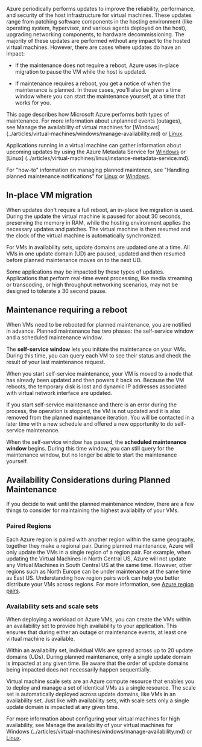 Azure periodically performs updates to improve the reliability, performance, and security of the host infrastructure for virtual machines. These updates range from patching software components in the hosting environment (like operating system, hypervisor, and various agents deployed on the host), upgrading networking components, to hardware decommissioning. The majority of these updates are performed without any impact to the hosted virtual machines. However, there are cases where updates do have an impact:

- If the maintenance does not require a reboot, Azure uses in-place migration to pause the VM while the host is updated.

- If maintenance requires a reboot, you get a notice of when the maintenance is planned. In these cases, you'll also be given a time window where you can start the maintenance yourself, at a time that works for you.

This page describes how Microsoft Azure performs both types of maintenance. For more information about unplanned events (outages), see Manage the availability of virtual machines for [Windows] (../articles/virtual-machines/windows/manage-availability.md) or [Linux](../articles/virtual-machines/linux/manage-availability.md).

Applications running in a virtual machine can gather information about upcoming updates by using the Azure Metadata Service for [Windows](../articles/virtual-machines/windows/instance-metadata-service.md) or [Linux] (../articles/virtual-machines/linux/instance-metadata-service.md).

For "how-to" information on managing planned maintence, see "Handling planned maintenance notifications" for [Linux](../articles/virtual-machines/linux/maintenance-notifications.md) or [Windows](../articles/virtual-machines/windows/maintenance-notifications.md).

## In-place VM migration

When updates don't require a full reboot, an in-place live migration is used. During the update the virtual machine is paused for about 30 seconds, preserving the memory in RAM, while the hosting environment applies the necessary updates and patches. The virtual machine is then resumed and the clock of the virtual machine is automatically synchronized.

For VMs in availability sets, update domains are updated one at a time. All VMs in one update domain (UD) are paused, updated and then resumed before planned maintenance moves on to the next UD.

Some applications may be impacted by these types of updates. Applications that perform real-time event processing, like media streaming or transcoding, or high throughput networking scenarios, may not be designed to tolerate a 30 second pause. <!-- sooooo, what should they do? --> 


## Maintenance requiring a reboot

When VMs need to be rebooted for planned maintenance, you are notified in advance. Planned maintenance has two phases: the self-service window and a scheduled maintenance window.

The **self-service window** lets you initiate the maintenance on your VMs. During this time, you can query each VM to see their status and check the result of your last maintenance request.

When you start self-service maintenance, your VM is moved to a node that has already been updated and then powers it back on. Because the VM reboots, the temporary disk is lost and dynamic IP addresses associated with virtual network interface are updated.

If you start self-service maintenance and there is an error during the process, the operation is stopped, the VM is not updated and it is also removed from the planned maintenance iteration. You will be contacted in a later time with a new schedule and offered a new opportunity to do self-service maintenance. 

When the self-service window has passed, the **scheduled maintenance window** begins. During this time window, you can still query for the maintenance window, but no longer be able to start the maintenance yourself.

## Availability Considerations during Planned Maintenance 

If you decide to wait until the planned maintenance window, there are a few things to consider for maintaining the highest availabilty of your VMs. 

### Paired Regions

Each Azure region is paired with another region within the same geography, together they make a regional pair. During planned maintenance, Azure will only update the VMs in a single region of a region pair. For example, when updating the Virtual Machines in North Central US, Azure will not update any Virtual Machines in South Central US at the same time. However, other regions such as North Europe can be under maintenance at the same time as East US. Understanding how region pairs work can help you better distribute your VMs across regions. For more information, see [Azure region pairs](https://docs.microsoft.com/azure/best-practices-availability-paired-regions).

### Availability sets and scale sets

When deploying a workload on Azure VMs, you can create the VMs within an availability set to provide high availability to your application. This ensures that during either an outage or maintenance events, at least one virtual machine is available.

Within an availability set, individual VMs are spread across up to 20 update domains (UDs). During planned maintenance, only a single update domain is impacted at any given time. Be aware that the order of update domains being impacted does not necessarily happen sequentially. 

Virtual machine scale sets are an Azure compute resource that enables you to deploy and manage a set of identical VMs as a single resource. The scale set is automatically deployed across update domains, like VMs in an availability set. Just like with availability sets, with scale sets only a single update domain is impacted at any given time.

For more information about configuring your virtual machines for high availability, see Manage the availability of your virtual machines for Windows (../articles/virtual-machines/windows/manage-availability.md) or [Linux](../articles/virtual-machines/linux/manage-availability.md).